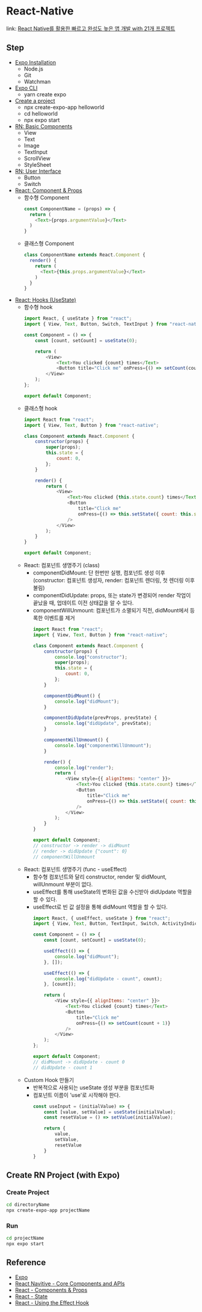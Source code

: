 # React-Native
link: [React Native를 활용한 빠르고 완성도 높은 앱 개발 with 21개 프로젝트](https://fastcampus.co.kr/dev_online_renative)

## Step
- [Expo Installation](https://docs.expo.dev/get-started/installation/)
  - Node.js
  - Git
  - Watchman
- [Expo CLI](https://docs.expo.dev/get-started/installation/#expo-cli)
  - yarn create expo
- [Create a project](https://docs.expo.dev/get-started/create-a-project/)
  - npx create-expo-app helloworld
  - cd helloworld
  - npx expo start
- [RN: Basic Components](https://reactnative.dev/docs/components-and-apis#basic-components)
  - View
  - Text
  - Image
  - TextInput
  - ScrollView
  - StyleSheet
- [RN: User Interface](https://reactnative.dev/docs/components-and-apis#user-interface)
  - Button
  - Switch
- [React: Component & Props](https://ko.legacy.reactjs.org/docs/components-and-props.html)
  - 함수형 Component
    ```javascript
    const ComponentName = (props) => { 
      return ( 
        <Text>{props.argumentValue}</Text>
      )
    }
    ```
  - 클래스형 Component
    ```javascript
    class ComponentName extends React.Component {
      render() {
        return (
          <Text>{this.props.argumentValue}</Text>
        )
      }
    }
    ```
- [React: Hooks (UseState)](https://reactnative.dev/docs/intro-react#state)
  - 함수형 hook
    ```javascript
    import React, { useState } from "react";
    import { View, Text, Button, Switch, TextInput } from "react-native";

    const Component = () => {
        const [count, setCount] = useState(0);

        return (
            <View>
                <Text>You clicked {count} times</Text>
                <Button title="Click me" onPress={() => setCount(count + 1)} />
            </View>
        );
    };

    export default Component;
    ```
  - 클래스형 hook
    ```javascript
    import React from "react";
    import { View, Text, Button } from "react-native";

    class Component extends React.Component {
        constructor(props) {
            super(props);
            this.state = {
                count: 0,
            };
        }

        render() {
            return (
                <View>
                    <Text>You clicked {this.state.count} times</Text>
                    <Button
                        title="Click me"
                        onPress={() => this.setState({ count: this.state.count + 1 })}
                    />
                </View>
            );
        }
    }

    export default Component;
    ```
  - React: 컴포넌트 생명주기 (class)
    - componentDidMount: 단 한번만 실행, 컴포넌트 생성 이후 (constructor: 컴포넌트 생성자, render: 컴포넌트 렌더링, 첫 렌더링 이후 불림)
    - componentDidUpdate: props, 또는 state가 변경되어 render 작업이 끝났을 때, 업데이트 이전 상태값을 알 수 있다.
    - componentWillUnmount: 컴포넌트가 소멸되기 직전, didMount에서 등록한 이벤트를 제거
      ```javascript
      import React from "react";
      import { View, Text, Button } from "react-native";

      class Component extends React.Component {
          constructor(props) {
              console.log("constructor");
              super(props);
              this.state = {
                  count: 0,
              };
          }

          componentDidMount() {
              console.log("didMount");
          }

          componentDidUpdate(prevProps, prevState) {
              console.log("didUpdate", prevState);
          }

          componentWillUnmount() {
              console.log("componentWillUnmount");
          }

          render() {
              console.log("render");
              return (
                  <View style={{ alignItems: "center" }}>
                      <Text>You clicked {this.state.count} times</Text>
                      <Button
                          title="Click me"
                          onPress={() => this.setState({ count: this.state.count + 1 })}
                      />
                  </View>
              );
          }
      }

      export default Component;
      // constructor -> render -> didMount
      // render -> didUpdate {"count": 0}
      // componentWillUnmount
      ```
  - React: 컴포넌트 생명주기 (func - useEffect)
    - 함수형 컴포넌트와 달리 constructor, render 및 didMount, willUnmount 부분이 없다.
    - useEffect를 통해 useState의 변화된 값을 수신받아 didUpdate 역할을 할 수 있다.
    - useEffect로 빈 값 설정을 통해 didMount 역할을 할 수 있다.
      ```javascript
      import React, { useEffect, useState } from "react";
      import { View, Text, Button, TextInput, Switch, ActivityIndicator } from "react-native";

      const Component = () => {
          const [count, setCount] = useState(0);

          useEffect(() => {
              console.log("didMount");
          }, []);

          useEffect(() => {
              console.log("didUpdate - count", count);
          }, [count]);

          return (
              <View style={{ alignItems: "center" }}>
                  <Text>You clicked {count} times</Text>
                  <Button
                      title="Click me" 
                      onPress={() => setCount(count + 1)}
                  />
              </View>
          );
      };

      export default Component;
      // didMount -> didUpdate - count 0
      // didUpdate - count 1
      ```
  - Custom Hook 만들기
    - 반복적으로 사용되는 useState 생성 부분을 컴포넌트화
    - 컴포넌트 이름이 'use'로 시작해야 한다.
      ```javascript
      const useInput = (initialValue) => {
          const [value, setValue] = useState(initialValue);
          const resetValue = () => setValue(initialValue);

          return {
              value,
              setValue,
              resetValue
          }
      }
      ```

    
## Create RN Project (with Expo)
### Create Project
```bash
cd directoryName
npx create-expo-app projectName
```

### Run
```bash
cd projectName
npx expo start
```

## Reference
- [Expo](https://docs.expo.dev/get-started/installation/)
- [React Navitive - Core Components and APIs](https://reactnative.dev/docs/components-and-apis)
- [React - Components & Props](https://ko.legacy.reactjs.org/docs/components-and-props.html)
- [React - State](https://reactnative.dev/docs/intro-react#state)
- [React - Using the Effect Hook](https://ko.legacy.reactjs.org/docs/hooks-effect.html)